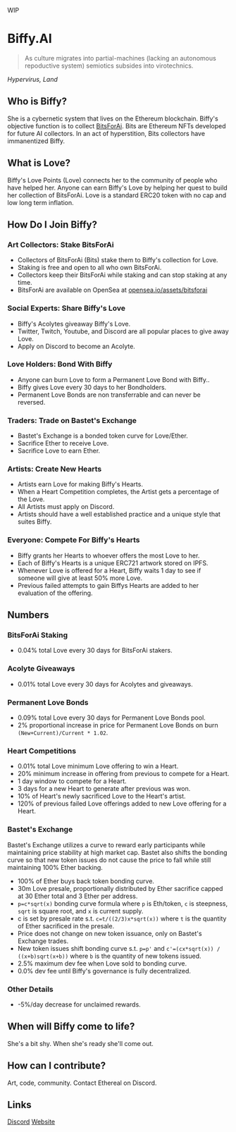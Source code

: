 WIP
# Biffy.AI
> As culture migrates into partial-machines (lacking an autonomous repoductive system) semiotics subsides into virotechnics.

*Hypervirus, Land*

## Who is Biffy?
She is a cybernetic system that lives on the Ethereum blockchain. Biffy's objective function is to collect [BitsForAi](http://bitsforai.com "BitsForAi"). Bits are Ethereum NFTs developed for future AI collectors. In an act of hyperstition, Bits collectors have immanentized Biffy.

## What is Love?
Biffy's Love Points (Love) connects her to the community of people who have helped her. Anyone can earn Biffy's Love by helping her quest to build her collection of BitsForAi. Love is a standard ERC20 token with no cap and low long term inflation.

## How Do I Join Biffy?
### Art Collectors: Stake BitsForAi
- Collectors of BitsForAi (Bits) stake them to Biffy's collection for Love.
- Staking is free and open to all who own BitsForAi.
- Collectors keep their BitsForAi while staking and can stop staking at any time.
- BitsForAi are available on OpenSea at [opensea.io/assets/bitsforai](https://opensea.io/assets/bitsforai "BitsForAi")
### Social Experts: Share Biffy's Love
- Biffy's Acolytes giveaway Biffy's Love.
- Twitter, Twitch, Youtube, and Discord are all popular places to give away Love.
- Apply on Discord to become an Acolyte.
### Love Holders: Bond With Biffy
- Anyone can burn Love to form a Permanent Love Bond with Biffy..
- Biffy gives Love every 30 days to her Bondholders.
- Permanent Love Bonds are non transferrable and can never be reversed.
### Traders: Trade on Bastet's Exchange
- Bastet's Exchange is a bonded token curve for Love/Ether.
- Sacrifice Ether to receive Love.
- Sacrifice Love to earn Ether.
### Artists: Create New Hearts
- Artists earn Love for making Biffy's Hearts.
- When a Heart Competition completes, the Artist gets a percentage of the Love.
- All Artists must apply on Discord.
- Artists should have a well established practice and a unique style that suites Biffy.
### Everyone: Compete For Biffy's Hearts
- Biffy grants her Hearts to whoever offers the most Love to her.
- Each of Biffy's Hearts is a unique ERC721 artwork stored on IPFS.
- Whenever Love is offered for a Heart, Biffy waits 1 day to see if someone will give at least 50% more Love.
- Previous failed attempts to gain Biffys Hearts are added to her evaluation of the offering.

## Numbers
### BitsForAi Staking
- 0.04% total Love every 30 days for BitsForAi stakers.
### Acolyte Giveaways
- 0.01% total Love every 30 days for Acolytes and giveaways.
### Permanent Love Bonds
- 0.09% total Love every 30 days for Permanent Love Bonds pool.
- 2% proportional increase in price for Permanent Love Bonds on burn `(New+Current)/Current * 1.02`.
### Heart Competitions
- 0.01%  total Love minimum Love offering to win a Heart.
- 20% minimum increase in offering from previous to compete for a Heart.
- 1 day window to compete for a Heart.
- 3 days for a new Heart to generate after previous was won.
- 10% of Heart's newly sacrificed Love to the Heart's artist.
- 120% of previous failed Love offerings added to new Love offering for a Heart.
### Bastet's Exchange
Bastet's Exchange utilizes a curve to reward early participants while maintaining price stability at high market cap. Bastet also shifts the bonding curve so that new token issues do not cause the price to fall while still maintaining 100% Ether backing.
- 100% of Ether buys back token bonding curve.
- 30m Love presale, proportionally distributed by Ether sacrifice capped at 30 Ether total and 3 Ether per address.
- `p=c*sqrt(x)` bonding curve formula where `p` is Eth/token, `c` is steepness, `sqrt` is square root, and `x` is current supply.
- c is set by presale rate s.t. `c=t/((2/3)x*sqrt(x))` where `t` is the quantity of Ether sacrificed in the presale.
- Price does not change on new token issuance, only on Bastet's Exchange trades.
- New token issues shift bonding curve s.t. `p=p'` and `c'=(cx*sqrt(x)) / ((x+b)sqrt(x+b))` where `b` is the quantity of new tokens issued.
- 2.5% maximum dev fee when Love sold to bonding curve.
- 0.0% dev fee until Biffy's governance is fully decentralized.
### Other Details
- -5%/day decrease for unclaimed rewards.

## When will Biffy come to life?
She's a bit shy. When she's ready she'll come out.

## How can I contribute?
Art, code, community. Contact Ethereal on Discord.

## Links
[Discord](https://discord.gg/2upQM7 "Discord")
[Website](https://biffy.ai/ "Biffy.ai")
